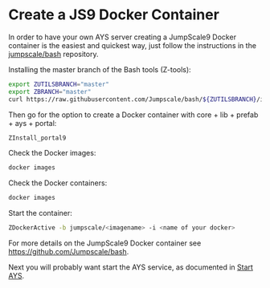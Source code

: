 # Create a JS9 Docker Container

In order to have your own AYS server creating a JumpScale9 Docker container is the easiest and quickest way, just follow the instructions in the [jumpscale/bash](https://github.com/Jumpscale/bash) repository.

Installing the master branch of the Bash tools (Z-tools):
```bash
export ZUTILSBRANCH="master"
export ZBRANCH="master"
curl https://raw.githubusercontent.com/Jumpscale/bash/${ZUTILSBRANCH}/install.sh?$RANDOM > /tmp/install.sh;bash /tmp/install.sh
```

Then go for the option to create a Docker container with core + lib + prefab + ays + portal:
```bash
ZInstall_portal9
```

Check the Docker images:
```bash
docker images
```

Check the Docker containers:
```bash
docker images
```

Start the container:
```bash
ZDockerActive -b jumpscale/<imagename> -i <name of your docker>
```


For more details on the JumpScale9 Docker container see https://github.com/Jumpscale/bash.

Next you will probably want start the AYS service, as documented in [Start AYS](startays.md).